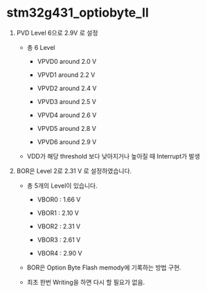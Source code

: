# stm32g431_optiobyte_ll

1. PVD Level 6으로 2.9V 로 설정

   - 총 6 Level

      *  VPVD0 around 2.0 V

      *  VPVD1 around 2.2 V

      *  VPVD2 around 2.4 V

      *  VPVD3 around 2.5 V

      *  VPVD4 around 2.6 V

      *  VPVD5 around 2.8 V

      *  VPVD6 around 2.9 V

   - VDD가 해당 threshold 보다 낮아지거나 높아질 때 Interrupt가 발생

   
2. BOR은 Level 2로 2.31 V 로 설정하였습니다.

   
   - 총 5개의 Level이 있습니다.

      * VBOR0 : 1.66 V

      * VBOR1 : 2.10 V

      * VBOR2 : 2.31 V

      * VBOR3 : 2.61 V

      * VBOR4 : 2.90 V

   - BOR은 Option Byte Flash memody에 기록하는 방법 구현.

   - 최초 한번 Writing을 하면 다시 할 필요가 없음.

 
